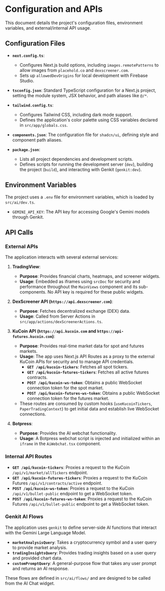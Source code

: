 # Configuration and APIs

This document details the project's configuration files, environment variables, and external/internal API usage.

## Configuration Files

- **`next.config.ts`**:
  - Configures Next.js build options, including `images.remotePatterns` to allow images from `placehold.co` and `dexscreener.com`.
  - Sets up `allowedDevOrigins` for local development with Firebase Studio.

- **`tsconfig.json`**: Standard TypeScript configuration for a Next.js project, setting the module system, JSX behavior, and path aliases like `@/*`.

- **`tailwind.config.ts`**:
  - Configures Tailwind CSS, including dark mode support.
  - Defines the application's color palette using CSS variables declared in `src/app/globals.css`.

- **`components.json`**: The configuration file for `shadcn/ui`, defining style and component path aliases.

- **`package.json`**:
  - Lists all project dependencies and development scripts.
  - Defines scripts for running the development server (`dev`), building the project (`build`), and interacting with Genkit (`genkit:dev`).

## Environment Variables

The project uses a `.env` file for environment variables, which is loaded by `src/ai/dev.ts`.
- `GEMINI_API_KEY`: The API key for accessing Google's Gemini models through Genkit.

## API Calls

### External APIs

The application interacts with several external services:

1.  **TradingView**:
    - **Purpose**: Provides financial charts, heatmaps, and screener widgets.
    - **Usage**: Embedded as iframes using `srcDoc` for security and performance throughout the `MainViews` component and its sub-components. No API key is required for these public widgets.

2.  **DexScreener API (`https://api.dexscreener.com`)**:
    - **Purpose**: Fetches decentralized exchange (DEX) data.
    - **Usage**: Called from Server Actions in `src/app/actions/dexScreenerActions.ts`.

3.  **KuCoin API (`https://api.kucoin.com` and `https://api-futures.kucoin.com`)**:
    - **Purpose**: Provides real-time market data for spot and futures markets.
    - **Usage**: The app uses Next.js API Routes as a proxy to the external KuCoin APIs for security and to manage API credentials.
      - **`GET /api/kucoin-tickers`**: Fetches all spot tickers.
      - **`GET /api/kucoin-futures-tickers`**: Fetches all active futures contracts.
      - **`POST /api/kucoin-ws-token`**: Obtains a public WebSocket connection token for the spot market.
      - **`POST /api/kucoin-futures-ws-token`**: Obtains a public WebSocket connection token for the futures market.
    - These routes are consumed by custom hooks (`useKucoinTickers`, `PaperTradingContext`) to get initial data and establish live WebSocket connections.

4.  **Botpress**:
    - **Purpose**: Provides the AI webchat functionality.
    - **Usage**: A Botpress webchat script is injected and initialized within an `iframe` in the `AiWebchat.tsx` component.

### Internal API Routes

- **`GET /api/kucoin-tickers`**: Proxies a request to the KuCoin `/api/v1/market/allTickers` endpoint.
- **`GET /api/kucoin-futures-tickers`**: Proxies a request to the KuCoin Futures `/api/v1/contracts/active` endpoint.
- **`POST /api/kucoin-ws-token`**: Proxies a request to the KuCoin `/api/v1/bullet-public` endpoint to get a WebSocket token.
- **`POST /api/kucoin-futures-ws-token`**: Proxies a request to the KuCoin Futures `/api/v1/bullet-public` endpoint to get a WebSocket token.

### Genkit AI Flows

The application uses `genkit` to define server-side AI functions that interact with the Gemini Large Language Model.

- **`marketAnalysisQuery`**: Takes a cryptocurrency symbol and a user query to provide market analysis.
- **`tradingInsightsQuery`**: Provides trading insights based on a user query and provided chart data.
- **`customPromptQuery`**: A general-purpose flow that takes any user prompt and returns an AI response.

These flows are defined in `src/ai/flows/` and are designed to be called from the AI Chat widget.
